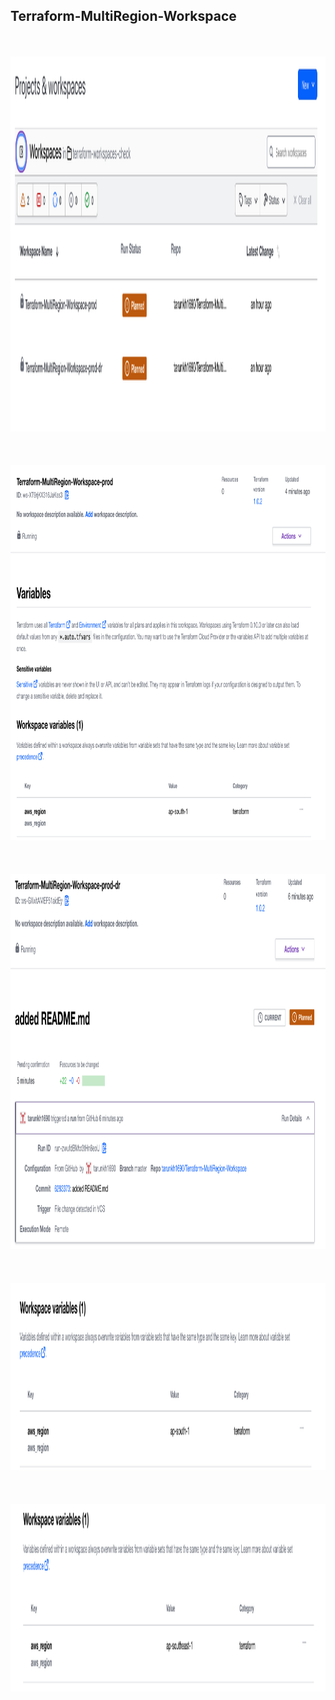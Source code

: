 ## Terraform-MultiRegion-Workspace

<br><br>
<img src = "images/workspace.png" width = 1200 height =600>
<br><br>
<br><br>
<img src = "images/workspace4.png" width = 1200 height =600>
<br><br>
<br><br>
<img src = "images/workspace1.png" width = 1200 height =600>
<br><br>
<br><br>
<img src = "images/workspace2.png" width = 1200 height =300>
<br><br>
<br><br>
<img src = "images/workspace3.png" width = 1200 height =300>
<br><br>

